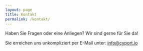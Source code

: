```yaml
---
layout: page
title: Kontakt
permalink: /kontakt/
---
```


Haben Sie Fragen oder eine Anliegen? Wir sind gerne für Sie da!

Sie erreichen uns unkompliziert per E-Mail unter: <span style="color: rgb(2, 84, 236);">info@cyport.io</span>